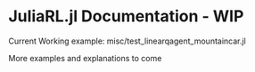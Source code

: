 
# JuliaRL.jl Documentation - WIP

Current Working example: misc/test_linearqagent_mountaincar.jl

More examples and explanations to come
